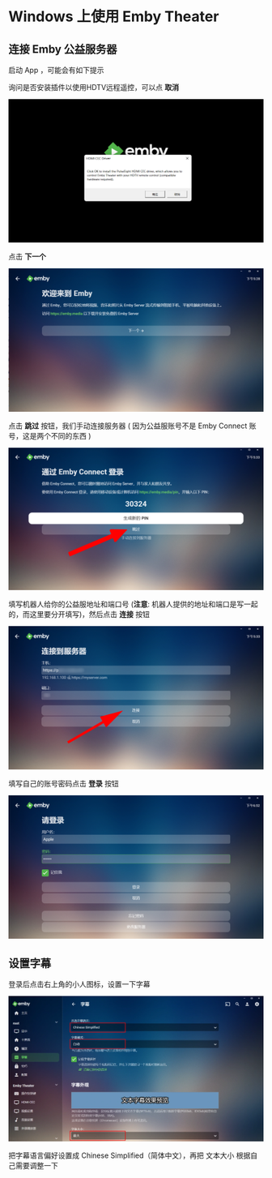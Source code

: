 # Windows 上使用 Emby Theater

## 连接 Emby 公益服务器

启动 App ，可能会有如下提示

询问是否安装插件以使用HDTV远程遥控，可以点 **取消**

![win_emby_1.webp](../assets/win_emby_1.964b5fd6.webp)

点击 **下一个**

![win_emby_2.webp](../assets/win_emby_2.46d5cdd4.webp)

点击 **跳过** 按钮，我们手动连接服务器 ( 因为公益服账号不是 Emby Connect 账号，这是两个不同的东西 )

![win_emby_3.webp](../assets/win_emby_3.94c8bf60.webp)

填写机器人给你的公益服地址和端口号 (**注意**: 机器人提供的地址和端口是写一起的，而这里要分开填写)，然后点击 **连接** 按钮

![win_emby_4.webp](../assets/win_emby_4.2050ff31.webp)

填写自己的账号密码点击 **登录** 按钮

![win_emby_5.webp](../assets/win_emby_5.accb3f01.webp)

## 设置字幕

登录后点击右上角的小人图标，设置一下字幕

![win_emby_6.webp](../assets/win_emby_6.8a828fd6.webp)

把字幕语言偏好设置成 Chinese Simplified（简体中文），再把 文本大小 根据自己需要调整一下